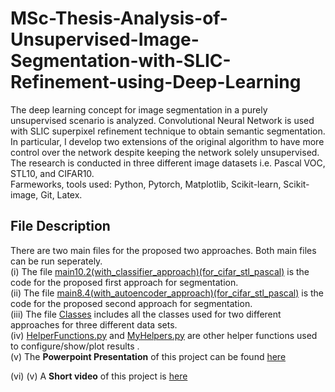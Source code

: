 # MSc-Thesis-Analysis-of-Unsupervised-Image-Segmentation-with-SLIC-Refinement-using-Deep-Learning
The deep learning concept for image segmentation in a purely unsupervised scenario is analyzed. Convolutional Neural Network is used with SLIC superpixel refinement technique to obtain semantic segmentation. In particular, I develop two extensions of the original algorithm to have more control over the network despite keeping the network solely unsupervised. The research is conducted in three different image datasets i.e. Pascal VOC, STL10, and CIFAR10.  
Farmeworks, tools used: Python, Pytorch, Matplotlib, Scikit-learn, Scikit-image, Git, Latex.  
## File Description
There are two main files for the proposed two approaches. Both main files can be run seperately.  
(i) The file [main10.2(with_classifier_approach)(for_cifar_stl_pascal)](https://github.com/MdSaifulIslamSajol/MSc-Thesis-Analysis-of-Unsupervised-Image-Segmentation-with-SLIC-Refinement-using-Deep-Learning/blob/f6a351249e8655262bfca355c318c72c9bb328cf/main10.2(with_classifier_approach)(for_cifar_stl_pascal).py) is the code for the proposed first approach for segmentation.  
(ii) The file [main8.4(with_autoencoder_approach)(for_cifar_stl_pascal)](https://github.com/MdSaifulIslamSajol/MSc-Thesis-Analysis-of-Unsupervised-Image-Segmentation-with-SLIC-Refinement-using-Deep-Learning/blob/bdcbca486a6eeebbd5c1db4a01c870c9f421b25b/main8.4(with_autoencoder_approach)(for_cifar_stl_pascal).py) is the code for the proposed second approach for segmentation.  
(iii) The file [Classes](https://github.com/MdSaifulIslamSajol/MSc-Thesis-Analysis-of-Unsupervised-Image-Segmentation-with-SLIC-Refinement-using-Deep-Learning/blob/bdcbca486a6eeebbd5c1db4a01c870c9f421b25b/Classes.py) includes all the classes used for two different approaches for three different data sets.  
(iv) [HelperFunctions.py](https://github.com/MdSaifulIslamSajol/MSc-Thesis-Analysis-of-Unsupervised-Image-Segmentation-with-SLIC-Refinement-using-Deep-Learning/blob/bdcbca486a6eeebbd5c1db4a01c870c9f421b25b/MyHelpers.py) and [MyHelpers.py](https://github.com/MdSaifulIslamSajol/MSc-Thesis-Analysis-of-Unsupervised-Image-Segmentation-with-SLIC-Refinement-using-Deep-Learning/blob/bdcbca486a6eeebbd5c1db4a01c870c9f421b25b/MyHelpers.py) are other helper functions used to configure/show/plot results .  
(v) The **Powerpoint Presentation** of this project can be found [here](https://github.com/MdSaifulIslamSajol/MSc-Thesis-Analysis-of-Unsupervised-Image-Segmentation-with-SLIC-Refinement-using-Deep-Learning/blob/1ac6b9bffc4d5d5d044d3d4e0a4e87ba1be8b237/Powerpoint%20Presentation.pdf)

(vi) (v) A **Short video** of this project is [here](https://github.com/MdSaifulIslamSajol/MSc-Thesis-Analysis-of-Unsupervised-Image-Segmentation-with-SLIC-Refinement-using-Deep-Learning/blob/1ac6b9bffc4d5d5d044d3d4e0a4e87ba1be8b237/Powerpoint%20Presentation.pdf)

  
